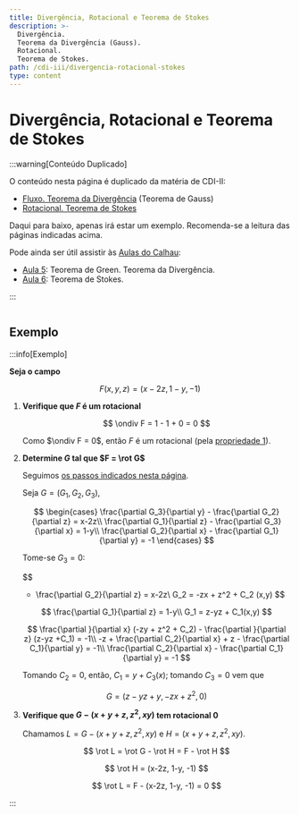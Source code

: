 ```yaml
---
title: Divergência, Rotacional e Teorema de Stokes
description: >-
  Divergência.
  Teorema da Divergência (Gauss).
  Rotacional.
  Teorema de Stokes.
path: /cdi-iii/divergencia-rotacional-stokes
type: content
---
```


# Divergência, Rotacional e Teorema de Stokes

:::warning[Conteúdo Duplicado]

O conteúdo nesta página é duplicado da matéria de CDI-II:

- [Fluxo. Teorema da Divergência](/cdi-ii/fluxo-teorema-divergencia) (Teorema de Gauss)
- [Rotacional. Teorema de Stokes](/cdi-ii/rotacional-teorema-stokes)

Daqui para baixo, apenas irá estar um exemplo.
Recomenda-se a leitura das páginas indicadas acima.

Pode ainda ser útil assistir às [Aulas do Calhau](https://drive.google.com/file/d/14Yzlr4939W5MQlrLWIhWF8v97GHaA1l4/view?usp=sharing):

- [Aula 5](https://youtu.be/l8llkzx-E7c): Teorema de Green. Teorema da Divergência.
- [Aula 6](https://youtu.be/Su1RXp9mbCc): Teorema de Stokes.

:::

```toc

```

## Exemplo

:::info[Exemplo]

**Seja o campo**

$$
F(x,y,z) = (x-2z, 1-y, -1)
$$

1. **Verifique que $F$ é um rotacional**

   $$
   \ondiv F = 1 - 1 + 0 = 0
   $$

   Como $\ondiv F = 0$, então $F$ é um rotacional (pela [propriedade 1](/cdi-ii/rotacional-teorema-stokes#propriedades-do-rotacional)).

2. **Determine $G$ tal que $F = \rot G$**

   Seguimos [os passos indicados nesta página](/cdi-ii/rotacional-teorema-stokes#obter-o-campo-vetorial-de-um-rotacional).

   Seja $G = (G_1, G_2, G_3)$,

   $$
   \begin{cases}
   \frac{\partial G_3}{\partial y} - \frac{\partial G_2}{\partial z} = x-2z\\
   \frac{\partial G_1}{\partial z} - \frac{\partial G_3}{\partial x} = 1-y\\
   \frac{\partial G_2}{\partial x} - \frac{\partial G_1}{\partial y} = -1
   \end{cases}
   $$

   Tome-se $G_3 = 0$:

   $$
   - \frac{\partial G_2}{\partial z} = x-2z\\
   G_2 = -zx + z^2 + C_2 (x,y)
   $$

   $$
   \frac{\partial G_1}{\partial z} = 1-y\\
   G_1 = z-yz + C_1(x,y)
   $$

   $$
   \frac{\partial }{\partial x} (-zy + z^2 + C_2) - \frac{\partial }{\partial z} (z-yz +C_1) = -1\\
   -z + \frac{\partial C_2}{\partial x} + z - \frac{\partial C_1}{\partial y} = -1\\
   \frac{\partial C_2}{\partial x} - \frac{\partial C_1}{\partial y} = -1
   $$

   Tomando $C_2 = 0$, então, $C_1 = y+C_3(x)$; tomando $C_3 = 0$ vem que

   $$
   G = (z-yz+y, -zx+z^2, 0)
   $$

3. **Verifique que $G-(x+y+z, z^2, xy)$ tem rotacional $0$**

   Chamamos $L = G-(x+y+z, z^2, xy)$ e $H = (x+y+z, z^2, xy)$.

   $$
   \rot L = \rot G - \rot H = F - \rot H
   $$

   $$
   \rot H = (x-2z, 1-y, -1)
   $$

   $$
   \rot L = F - (x-2z, 1-y, -1) = 0
   $$

:::
